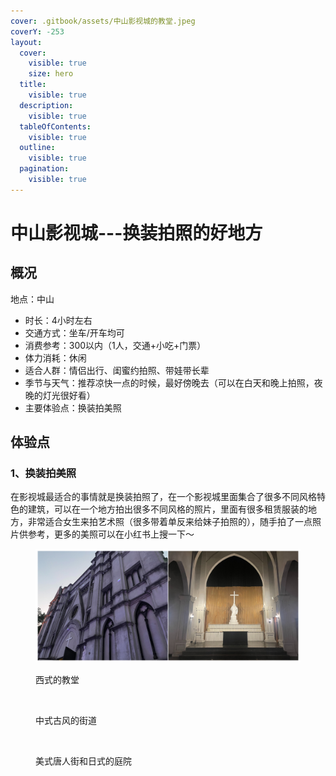 ```yaml
---
cover: .gitbook/assets/中山影视城的教堂.jpeg
coverY: -253
layout:
  cover:
    visible: true
    size: hero
  title:
    visible: true
  description:
    visible: true
  tableOfContents:
    visible: true
  outline:
    visible: true
  pagination:
    visible: true
---
```


# 中山影视城---换装拍照的好地方

## 概况

地点：中山

* 时长：4小时左右
* 交通方式：坐车/开车均可
* 消费参考：300以内（1人，交通+小吃+门票）
* 体力消耗：休闲
* 适合人群：情侣出行、闺蜜约拍照、带娃带长辈
* 季节与天气：推荐凉快一点的时候，最好傍晚去（可以在白天和晚上拍照，夜晚的灯光很好看）
* 主要体验点：换装拍美照

## 体验点

### 1、换装拍美照

在影视城最适合的事情就是换装拍照了，在一个影视城里面集合了很多不同风格特色的建筑，可以在一个地方拍出很多不同风格的照片，里面有很多租赁服装的地方，非常适合女生来拍艺术照（很多带着单反来给妹子拍照的），随手拍了一点照片供参考，更多的美照可以在小红书上搜一下～

<figure><img src=".gitbook/assets/影视城1.jpg" alt=""><figcaption><p>西式的教堂</p></figcaption></figure>

<figure><img src=".gitbook/assets/影视城2.jpg" alt=""><figcaption><p>中式古风的街道</p></figcaption></figure>

<figure><img src=".gitbook/assets/影视城3.jpg" alt=""><figcaption><p>美式唐人街和日式的庭院</p></figcaption></figure>
